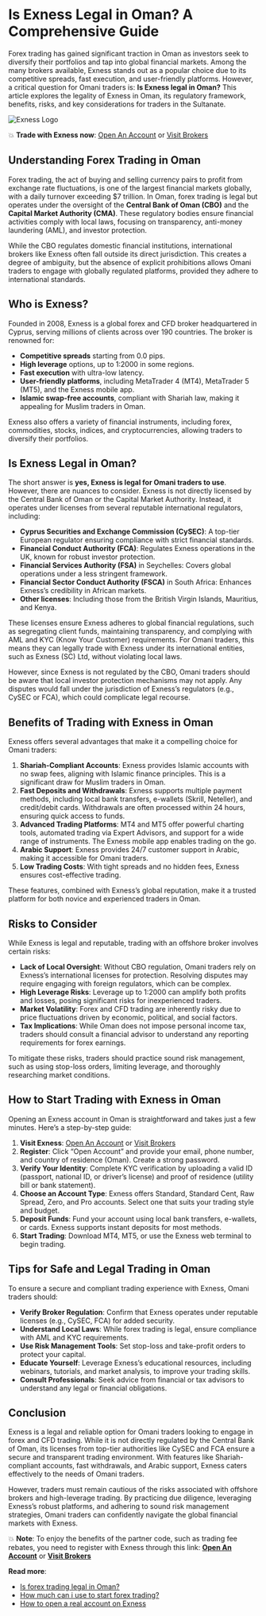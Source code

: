 # Is Exness Legal in Oman? A Comprehensive Guide

Forex trading has gained significant traction in Oman as investors seek to diversify their portfolios and tap into global financial markets. Among the many brokers available, Exness stands out as a popular choice due to its competitive spreads, fast execution, and user-friendly platforms. However, a critical question for Omani traders is: **Is Exness legal in Oman?** This article explores the legality of Exness in Oman, its regulatory framework, benefits, risks, and key considerations for traders in the Sultanate.

![Exness Logo](https://d3dpet1g0ty5ed.cloudfront.net/EN_When_20the_20gold_20market_20is_20moving_800x800__GOOGLE.png)

💥 **Trade with Exness now**: [Open An Account](https://one.exnesstrack.org/boarding/sign-up/a/89rj8di4n7) or [Visit Brokers](https://one.exnesstrack.org/a/89rj8di4n7)

## Understanding Forex Trading in Oman

Forex trading, the act of buying and selling currency pairs to profit from exchange rate fluctuations, is one of the largest financial markets globally, with a daily turnover exceeding $7 trillion. In Oman, forex trading is legal but operates under the oversight of the **Central Bank of Oman (CBO)** and the **Capital Market Authority (CMA)**. These regulatory bodies ensure financial activities comply with local laws, focusing on transparency, anti-money laundering (AML), and investor protection.

While the CBO regulates domestic financial institutions, international brokers like Exness often fall outside its direct jurisdiction. This creates a degree of ambiguity, but the absence of explicit prohibitions allows Omani traders to engage with globally regulated platforms, provided they adhere to international standards.

## Who is Exness?

Founded in 2008, Exness is a global forex and CFD broker headquartered in Cyprus, serving millions of clients across over 190 countries. The broker is renowned for:

- **Competitive spreads** starting from 0.0 pips.
- **High leverage** options, up to 1:2000 in some regions.
- **Fast execution** with ultra-low latency.
- **User-friendly platforms**, including MetaTrader 4 (MT4), MetaTrader 5 (MT5), and the Exness mobile app.
- **Islamic swap-free accounts**, compliant with Shariah law, making it appealing for Muslim traders in Oman.

Exness also offers a variety of financial instruments, including forex, commodities, stocks, indices, and cryptocurrencies, allowing traders to diversify their portfolios.

## Is Exness Legal in Oman?

The short answer is **yes, Exness is legal for Omani traders to use**. However, there are nuances to consider. Exness is not directly licensed by the Central Bank of Oman or the Capital Market Authority. Instead, it operates under licenses from several reputable international regulators, including:

- **Cyprus Securities and Exchange Commission (CySEC)**: A top-tier European regulator ensuring compliance with strict financial standards.
- **Financial Conduct Authority (FCA)**: Regulates Exness operations in the UK, known for robust investor protection.
- **Financial Services Authority (FSA)** in Seychelles: Covers global operations under a less stringent framework.
- **Financial Sector Conduct Authority (FSCA)** in South Africa: Enhances Exness’s credibility in African markets.
- **Other licenses**: Including those from the British Virgin Islands, Mauritius, and Kenya.

These licenses ensure Exness adheres to global financial regulations, such as segregating client funds, maintaining transparency, and complying with AML and KYC (Know Your Customer) requirements. For Omani traders, this means they can legally trade with Exness under its international entities, such as Exness (SC) Ltd, without violating local laws.

However, since Exness is not regulated by the CBO, Omani traders should be aware that local investor protection mechanisms may not apply. Any disputes would fall under the jurisdiction of Exness’s regulators (e.g., CySEC or FCA), which could complicate legal recourse.

## Benefits of Trading with Exness in Oman

Exness offers several advantages that make it a compelling choice for Omani traders:

1. **Shariah-Compliant Accounts**: Exness provides Islamic accounts with no swap fees, aligning with Islamic finance principles. This is a significant draw for Muslim traders in Oman.
2. **Fast Deposits and Withdrawals**: Exness supports multiple payment methods, including local bank transfers, e-wallets (Skrill, Neteller), and credit/debit cards. Withdrawals are often processed within 24 hours, ensuring quick access to funds.
3. **Advanced Trading Platforms**: MT4 and MT5 offer powerful charting tools, automated trading via Expert Advisors, and support for a wide range of instruments. The Exness mobile app enables trading on the go.
4. **Arabic Support**: Exness provides 24/7 customer support in Arabic, making it accessible for Omani traders.
5. **Low Trading Costs**: With tight spreads and no hidden fees, Exness ensures cost-effective trading.

These features, combined with Exness’s global reputation, make it a trusted platform for both novice and experienced traders in Oman.

## Risks to Consider

While Exness is legal and reputable, trading with an offshore broker involves certain risks:

- **Lack of Local Oversight**: Without CBO regulation, Omani traders rely on Exness’s international licenses for protection. Resolving disputes may require engaging with foreign regulators, which can be complex.
- **High Leverage Risks**: Leverage up to 1:2000 can amplify both profits and losses, posing significant risks for inexperienced traders.
- **Market Volatility**: Forex and CFD trading are inherently risky due to price fluctuations driven by economic, political, and social factors.
- **Tax Implications**: While Oman does not impose personal income tax, traders should consult a financial advisor to understand any reporting requirements for forex earnings.

To mitigate these risks, traders should practice sound risk management, such as using stop-loss orders, limiting leverage, and thoroughly researching market conditions.

## How to Start Trading with Exness in Oman

Opening an Exness account in Oman is straightforward and takes just a few minutes. Here’s a step-by-step guide:

1. **Visit Exness**: [Open An Account](https://one.exnesstrack.org/boarding/sign-up/a/89rj8di4n7) or [Visit Brokers](https://one.exnesstrack.org/a/89rj8di4n7)
2. **Register**: Click “Open Account” and provide your email, phone number, and country of residence (Oman). Create a strong password.
3. **Verify Your Identity**: Complete KYC verification by uploading a valid ID (passport, national ID, or driver’s license) and proof of residence (utility bill or bank statement).
4. **Choose an Account Type**: Exness offers Standard, Standard Cent, Raw Spread, Zero, and Pro accounts. Select one that suits your trading style and budget.
5. **Deposit Funds**: Fund your account using local bank transfers, e-wallets, or cards. Exness supports instant deposits for most methods.
6. **Start Trading**: Download MT4, MT5, or use the Exness web terminal to begin trading.

## Tips for Safe and Legal Trading in Oman

To ensure a secure and compliant trading experience with Exness, Omani traders should:

- **Verify Broker Regulation**: Confirm that Exness operates under reputable licenses (e.g., CySEC, FCA) for added security.
- **Understand Local Laws**: While forex trading is legal, ensure compliance with AML and KYC requirements.
- **Use Risk Management Tools**: Set stop-loss and take-profit orders to protect your capital.
- **Educate Yourself**: Leverage Exness’s educational resources, including webinars, tutorials, and market analysis, to improve your trading skills.
- **Consult Professionals**: Seek advice from financial or tax advisors to understand any legal or financial obligations.

## Conclusion

Exness is a legal and reliable option for Omani traders looking to engage in forex and CFD trading. While it is not directly regulated by the Central Bank of Oman, its licenses from top-tier authorities like CySEC and FCA ensure a secure and transparent trading environment. With features like Shariah-compliant accounts, fast withdrawals, and Arabic support, Exness caters effectively to the needs of Omani traders.

However, traders must remain cautious of the risks associated with offshore brokers and high-leverage trading. By practicing due diligence, leveraging Exness’s robust platforms, and adhering to sound risk management strategies, Omani traders can confidently navigate the global financial markets with Exness.

💥 **Note**: To enjoy the benefits of the partner code, such as trading fee rebates, you need to register with Exness through this link: **[Open An Account](https://one.exnesstrack.org/boarding/sign-up/a/89rj8di4n7)** or **[Visit Brokers](https://one.exnesstrack.org/a/89rj8di4n7)**

**Read more**:
- [Is forex trading legal in Oman?](https://github.com/MarryMTP/Exness/blob/main/Is%20Forex%20Trading%20Legal%20in%20Oman%3F%20A%20Comprehensive%20Guide.md)
- [How much can i use to start forex trading?](https://github.com/MarryMTP/Exness/blob/main/How%20much%20can%20i%20use%20to%20start%20forex%20trading%3F.md)
- [How to open a real account on Exness](https://github.com/MarryMTP/Exness/blob/main/How%20to%20Open%20a%20Real%20Account%20on%20Exness.md)

